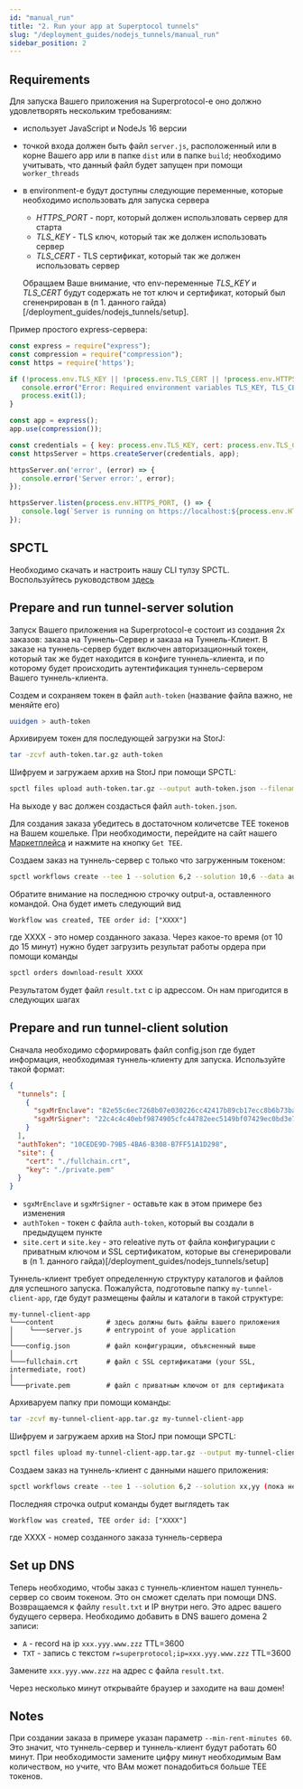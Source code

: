 ```yaml
---
id: "manual_run"
title: "2. Run your app at Superptocol tunnels"
slug: "/deployment_guides/nodejs_tunnels/manual_run"
sidebar_position: 2
---
```


## Requirements

Для запуска Вашего приложения на Superprotocol-е оно должно удовлетворять нескольким требованиям:
* использует JavaScript и NodeJs 16 версии
* точкой входа должен быть файл `server.js`, расположенный или в корне Вашего app или в папке `dist` или в папке `build`; необходимо учитывать, что данный файл будет запущен при помощи `worker_threads`
* в environment-е будут доступны следующие переменные, которые необходимо использовать для запуска сервера
    * _HTTPS_PORT_ - порт, который должен использловать сервер для старта
    * _TLS_KEY_ - TLS ключ, который так же должен использовать сервер 
    * _TLS_CERT_ -  TLS сертификат, который так же должен использовать сервер
    
    Обращаем Ваше внимание, что env-переменные _TLS_KEY_ и _TLS_CERT_ будут содержать не тот ключ и сертификат, который был сгененрирован в (п 1. данного гайда)[/deployment_guides/nodejs_tunnels/setup].

Пример простого express-сервера:
```javascript title="server.js"
const express = require("express");
const compression = require("compression");
const https = require('https');

if (!process.env.TLS_KEY || !process.env.TLS_CERT || !process.env.HTTPS_PORT) {
   console.error("Error: Required environment variables TLS_KEY, TLS_CERT, and HTTPS_PORT are not set");
   process.exit(1);
}

const app = express();
app.use(compression());

const credentials = { key: process.env.TLS_KEY, cert: process.env.TLS_CERT };
const httpsServer = https.createServer(credentials, app);

httpsServer.on('error', (error) => {
   console.error('Server error:', error);
});

httpsServer.listen(process.env.HTTPS_PORT, () => {
   console.log(`Server is running on https://localhost:${process.env.HTTPS_PORT}`);
});
```


## SPCTL

Необходимо скачать и настроить нашу CLI тулзу SPCTL. Воспользуйтесь руководством [здесь](/developers/cli_guides/configuring)


## Prepare and run tunnel-server solution

Запуск Вашего приложения на Superprotocol-е состоит из создания 2х заказов: заказа на Туннель-Сервер и заказа на Туннель-Клиент. В заказе на туннель-сервер будет включен авторизационный токен, который так же будет находится в конфиге туннель-клиента, и по которому будет происходить аутентификация туннель-сервером Вашего туннель-клиента.

Создем и сохраняем токен в файл `auth-token` (название файла важно, не меняйте его)
```bash
uuidgen > auth-token
```

Архивируем токен для последующей загрузки на StorJ:
```bash
tar -zcvf auth-token.tar.gz auth-token 
```

Шифруем и загружаем архив на StorJ при помощи SPCTL:
```bash
spctl files upload auth-token.tar.gz --output auth-token.json --filename auth-token.tar.gz
```

На выходе у вас должен создасться файл `auth-token.json`.

Для создания заказа убедитесь в достаточном количетсве ТЕЕ токенов на Вашем кошельке. При необходимости, перейдите на сайт нашего [Маркетплейса](https://marketplace.superprotocol.com) и нажмите на кнопку `Get TEE`.

Создаем заказ на туннель-сервер с только что загруженным токеном:
```bash
spctl workflows create --tee 1 --solution 6,2 --solution 10,6 --data auth-token.json --storage 20,16 --orders-limit 10 --min-rent-minutes 60
```

Обратите внимание на последнюю строчку output-а, оставленного командой. Она будет иметь следующий вид
```
Workflow was created, TEE order id: ["XXXX"]
```
где XXXX - это номер созданного заказа. Через какое-то время (от 10 до 15 минут) нужно будет загрузить результат работы ордера при помощи команды

```bash
spctl orders download-result XXXX
```

Результатом будет файл `result.txt` с ip адрессом. Он нам пригодится в следующих шагах


## Prepare and run tunnel-client solution

Сначала необходимо сформировать файл config.json где будет информация, необходимая туннель-клиенту для запуска. Используйте такой формат:

```json title="config.json"
{
  "tunnels": [
    {
      "sgxMrEnclave": "82e55c6ec7268b07e030226cc42417b89cb17ecc8b6b73bafb84fc44b0ed059c",
      "sgxMrSigner": "22c4c4c40ebf9874905cfc44782eec5149bf07429ec0bd3e7fd018e9942d0513"
    }
  ],
  "authToken": "10CEDE9D-79B5-4BA6-B308-B7FF51A1D298",
  "site": {
    "cert": "./fullchain.crt",
    "key": "./private.pem"
  }
}

```
* `sgxMrEnclave` и `sgxMrSigner` - оставьте как в этом примере без изменения
* `authToken` - токен с файла `auth-token`, который вы создали в предыдущем пункте
* `site.cert` и `site.key` - это releative путь от файла конфигурации с приватным ключом и SSL сертификатом, которые вы сгенерировали в (п 1. данного гайда)[/deployment_guides/nodejs_tunnels/setup]


Туннель-клиент требует определенную структуру каталогов и файлов для успешного запуска. Пожалуйста, подготовьnе папку `my-tunnel-client-app`, где будут размещены файлы и каталоги в такой структуре:

```
my-tunnel-client-app
└───content             # здесь должны быть файлы вашего приложения
│    └───server.js      # entrypoint of youe application 
│
└───config.json         # файл конфигурации, объясненный выше
│
└───fullchain.crt       # файл с SSL сертификатами (your SSL, intermediate, root)
│
└───private.pem         # файл с приватным ключом от для сертификата
```

Архиваруем папку при помощи команды:
```bash
tar -zcvf my-tunnel-client-app.tar.gz my-tunnel-client-app
```

Шифруем и загружаем архив на StorJ при помощи SPCTL:
```bash
spctl files upload my-tunnel-client-app.tar.gz --output my-tunnel-client-app.json --filename my-tunnel-client-app.tar.gz
```

Создаем заказ на туннель-клиент с данными нашего приложения:
```bash
spctl workflows create --tee 1 --solution 6,2 --solution xx,yy (пока нет оффера) --data my-tunnel-client-app.json --storage 20,16 --orders-limit 10 --min-rent-minutes 60
```

Последняя строчка output команды будет выглядеть так
```
Workflow was created, TEE order id: ["XXXX"]
```
где XXXX - номер созданного заказа туннель-сервера


## Set up DNS

Теперь необходимо, чтобы заказ с туннель-клиентом нашел туннель-сервер со своим токеном. Это он сможет сделать при помощи DNS. Возвращаемся к файлу `result.txt` и IP внутри него. Это адрес вашего будущего сервера. Необходимо добавить в DNS вашего домена 2 записи:

* `A` - record на ip `xxx.yyy.www.zzz` TTL=3600
* `TXT` - запись с текстом `r=superprotocol;ip=xxx.yyy.www.zzz` TTL=3600

Замените `xxx.yyy.www.zzz` на адрес с файла `result.txt`.

Через несколько минут открывайте браузер и заходите на ваш домен!


## Notes

При создании заказа в примере указан параметр `--min-rent-minutes 60`. Это значит, что туннель-сервер и туннель-клиент будут работать 60 минут. При необходимости замените цифру минут необходимым Вам количеством, но учите, что ВАм может понадобиться больше ТЕЕ токенов.